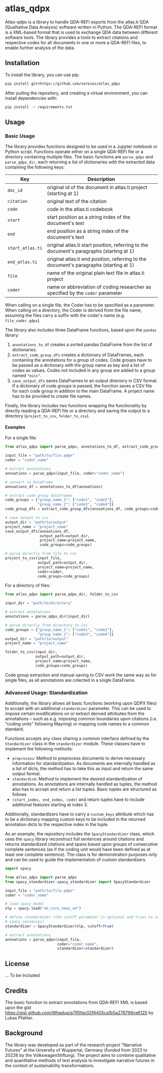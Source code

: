 # atlas_qdpx

Atlas-qdpx is a library to handle QDA-REFI exports from the atlas.ti QDA (Qualitative Data Analysis) software 
written in Python. The QDA-REFI format is a XML-based format that is used to exchange QDA data between different 
software tools. The library provides a tools to extract citations and respective codes for all documents in one or 
more a QDA-REFI files, to enable further analysis of the data.

## Installation

To install the library, you can use pip:

```bash
pip install git+https://github.com/sereios/atlas_qdpx
```

After pulling the repository, and creating a virtual environment, you can install dependencies with:

```bash
pip install -r requirements.txt
```

## Usage

### Basic Usage

The library provides functions designed to be used in a Jupyter notebook or Python script. Functions operate either on 
a single QDA-REFI file or a directory containing multiple files. The basic functions are `parse_qdpx` and 
`parse_qdpx_dir`, each returning a list of dictionaries with the extracted data containing the following keys:

| Key | Description |
| --- | --- |
| `doc_id` | original id of the document in atlas.ti project (starting at 1) |
| `citation` | original text of the citation |
| `code` | code in the atlas.ti codebook |
| `start` | start position as a string index of the document's text |
| `end` | end position as a string index of the document's text |
| `start_atlas.ti` | original atlas.ti start position, referring to the document's paragraphs (starting at 1) |
| `end_atlas.ti` | original atlas.ti end position, referring to the document's paragraphs (starting at 1) |
| `file` | name of the original plain text file in atlas.ti project |
| `coder` | name or abbreviation of coding researcher as specified by the `coder` parameter |

When calling on a single file, the Coder has to be specified as a parameter. When calling on a directory, the Coder 
is derived from the file name, assuming the files carry a suffix with the coder's name (e.g. `file_coder.qdpx`).

The library also includes three DataFrame functions, based upon the `pandas` library:
1. `annotations_to_df` creates a sorted pandas DataFrame from the list of dictionaries.
2. `extract_code_group_dfs` creates a dictionary of DataFrames, each containing the annotations for a group of codes.
   Code groups have to be passed as a dictionary with the group name as key and a list of codes as values. Codes 
   not included in any group are added to a group named `"misc"`.
3. `save_output_dfs` saves DataFrames to an output directory in CSV format. If a dictionary of code groups is passed, 
   the function saves a CSV file for each code group in addition to the main DataFrame. A project name has to be 
   provided to create file names.

Finally, the library includes two functions wrapping the functionality by directly reading a QDA-REFI file or a 
directory and saving the output to a directory (`project_to_csv`, `folder_to_csv`).

#### Examples

For a single file:
    
```python
from atlas_qdpx import parse_qdpx, annotations_to_df, extract_code_group_dfs, save_output_dfs, project_to_csv

input_file = "path/to/file.qdpx"
coder = "coder_name"

# extract annotations
annoations = parse_qdpx(input_file, coder="coder_name")

# convert to DataFrame
annoations_df = annotations_to_df(annoations)

# extract code group dataframes
code_groups = {"group_name_1": ["code1", "code2"],
               "group_name_2": ["code3", "code4"]}
code_group_dfs = extract_code_group_dfs(annoations_df, code_groups=code_groups)

# save output to csv
output_dir = "path/to/output"
project_name = "project_name"
save_output_dfs(annoations_df, 
                output_path=output_dir,
                project_name=project_name,
                code_groups=code_groups)

# parse directly from file to csv
project_to_csv(input_file, 
               output_path=output_dir, 
               project_name=project_name,
               coder=coder,
               code_groups=code_groups)
```

For a directory of files:

```python
from atlas_qdpx import parse_qdpx_dir, folder_to_csv

input_dir = "path/to/directory"

# extract annotations
annotations = parse_qdpx_dir(input_dir)

# parse directly from directory to csv
code_groups = {"group_name_1": ["code1", "code2"],
               "group_name_2": ["code3", "code4"]}
output_dir = "path/to/output"
project_name = "project_name"

folder_to_csv(input_dir, 
              output_path=output_dir, 
              project_name=project_name,
              code_groups=code_groups)
```

Code group extraction and manual saving to CSV work the same way as for single files, as all annotations are colected 
in a single DataFrame.

### Advanced Usage: Standardization

Additionally, the library allows all basic functions (working upon QDPX files) to accept with an additional 
`standardizer` parameter. This can be used to impose certain modifications on or extract derived attributes from the 
annotations – such as e.g. imposing common boundaries upon citations (i.e. "coding units" following Mayring) or 
mapping code names to a common standard.

Functions accepts any class sharing a common interface defined by the `Standardizer` class in the `standardizer` 
module. These classes have to implement the following methods:

- `preprocess`: Method to preprocess documents to derive necessary information for standardization. As documents are 
  internally handled as a list of dicts, the method has to take this as input and return the same output format.
- `standardize`: Method to implement the desired standardization of annotations. As annotations are internally 
  handled as tuples, the method also has to accept and return a list tuples. Basic tuples are structured as follows
- `(start_index, end_index, code)` and return tuples have to include additional features starting at index 3.

Additionally, standardizers have to carry a `custom_keys` attribute which has to be a dictionary mapping custom keys 
to be included in the returned annotation dicts to the respective index in the tuple.

As an example, the repository includes the `SpacyStandardizer` class, which uses the `spacy` library reconstruct 
full sentences around citations and returns standardized citations and spans based upon groups of consecutive 
complete sentences (as if the coding unit would have been defined as at least one complete sentence). The class is 
for demonstration purposes only and can be used to guide the implementation of custom standardizers.

```python
import spacy

from atlas_qdpx import parse_qdpx
from spacy_standardizer.spacy_standardizer import SpacyStandardizer

input_file = "path/to/file.qdpx"
coder = "coder_name"

# load spacy model
nlp = spacy.load("de_core_news_sm")

# define standardizer (the cutoff parameter is optional and tries to cut off trailing headers sometimes included in 
# spaCy sentences)
standardizer = SpacyStandardizer(nlp, cutoff=True)

# extract annotations
annoations = parse_qdpx(input_file, 
                        coder="coder_name", 
                        standardizer=standardizer)
```

## License
... To be Included

## Credits

The basic function to extract annotations from QDA-REFI XML is based upon the gist 
https://gist.github.com/Whadup/a795fac02f4405ca1b5a278799ce6125 by Lukas Pfahler.

## Background

The library was developed as part of the research project "Narrative Futures" at the Unversity of Wuppertal, Germany 
(funded from 2023 to 20226 by the VolkswagenStiftung). The project aims to combine qualitative and quantitative 
methods of text analysis to investigate narrative futures in the context of sustainability transformations.